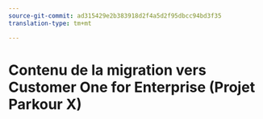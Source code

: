 ```yaml
---
source-git-commit: ad315429e2b383918d2f4a5d2f95dbcc94bd3f35
translation-type: tm+mt

---
```

# Contenu de la migration vers Customer One for Enterprise (Projet Parkour X)
